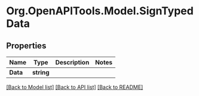 # Org.OpenAPITools.Model.SignTypedData

## Properties

Name | Type | Description | Notes
------------ | ------------- | ------------- | -------------
**Data** | **string** |  | 

[[Back to Model list]](../README.md#documentation-for-models) [[Back to API list]](../README.md#documentation-for-api-endpoints) [[Back to README]](../README.md)

